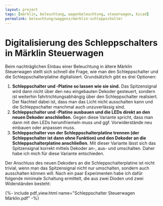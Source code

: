 ```yaml
---
layout: project
tags: [märklin, beleuchtung, wagenbeleuchtung, steuerwagen, kicad]
permalink: beleuchtung/waggons/märklin-schleppschalter
---
```


# Digitalisierung des Schleppschalters in Märklin Steuerwagen

Beim nachträglichen Einbau einer Beleuchtung in ältere Märklin Steuerwagen stellt sich schnell die Frage, wie man den Schleppschalter und die Schleppschalterplatine digitalisiert.
Grundsätzlich gibt es drei Optionen:
1. **Schleppschalter und -Platine so lassen wie sie sind.** Das Spitzensignal wird dann nicht über den neu eingebauten Dekoder gesteuert, sondern ist weiterhin fahrtrichtungsabhängig über den Schleppschalter realisiert. Der Nachteil dabei ist, dass man das Licht nicht ausschalten kann und die Schleppschalter manchmal auch unzuverlässig sind.
2. **Schleppschalter und -Platine ausbauen und die LEDs direkt an den neuen Dekoder anschließen.** Gegen diese Variante spricht, dass man dann mit den LEDs herumfriemeln muss und ggf. Vorwiderstände neu einbauen oder anpassen muss.
3. **Schleppschalter von der Schleppschalterplatine trennen (der Schleppschalter ist dann ohne Funktion) und den Dekoder an die Schleppschalterplatine anschließen.** Mit dieser Variante lässt sich das Spitzensignal korrekt mittels Dekoder an-, aus- und umschalten. Daher habe ich mich für diese Variante entschieden.

Der Anschluss des neuen Dekoders an die Schleppschalterplatine ist nicht trivial, wenn man das Spitzensignal nicht nur umschalten, sondern auch ausschalten können will.
Nach ein paar Experimenten habe ich dafür folgende minimale Schaltung ermittelt, die aus zwei Dioden und zwei Widerständen besteht:

{%- include pdf_view.html name="Schleppschalter Steuerwagen Märklin.pdf" -%}
